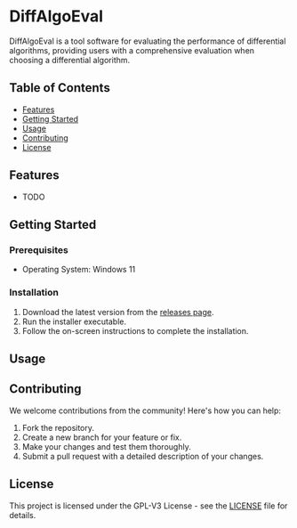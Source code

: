 # DiffAlgoEval

DiffAlgoEval is a tool software for evaluating the performance of differential algorithms, providing users with a comprehensive evaluation when choosing a differential algorithm.

## Table of Contents
- [Features](#features)
- [Getting Started](#getting-started)
- [Usage](#usage)
- [Contributing](#contributing)
- [License](#license)

## Features
- TODO

## Getting Started

### Prerequisites
- Operating System: Windows 11

### Installation
1. Download the latest version from the [releases page](https://github.com/junye-zhang/DiffAlgoEval/releases).
2. Run the installer executable.
3. Follow the on-screen instructions to complete the installation.

## Usage

## Contributing
We welcome contributions from the community! Here's how you can help:

1. Fork the repository.
2. Create a new branch for your feature or fix.
3. Make your changes and test them thoroughly.
4. Submit a pull request with a detailed description of your changes.

## License
This project is licensed under the GPL-V3 License - see the [LICENSE](LICENSE) file for details.